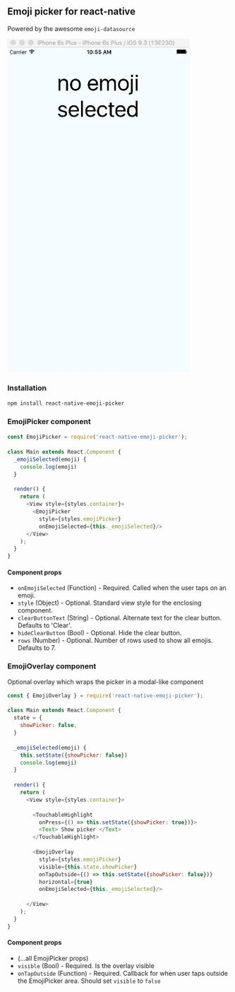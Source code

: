 ## Emoji picker for react-native
Powered by the awesome `emoji-datasource`

![AnimatedExample](animated-example.gif)

### Installation
```bash
npm install react-native-emoji-picker
```

### EmojiPicker component
```javascript
const EmojiPicker = require('react-native-emoji-picker');

class Main extends React.Component {
  _emojiSelected(emoji) {
    console.log(emoji)
  }

  render() {
    return (
      <View style={styles.container}>
        <EmojiPicker 
          style={styles.emojiPicker} 
          onEmojiSelected={this._emojiSelected}/>
      </View>
    );
  }
}

```

#### Component props
- `onEmojiSelected` (Function) - Required. Called when the user taps on an emoji.
- `style` (Object) - Optional. Standard view style for the enclosing component.
- `clearButtonText` (String) - Optional. Alternate text for the clear button. Defaults to 'Clear'.
- `hideClearButton` (Bool) - Optional. Hide the clear button. 
- `rows` (Number) - Optional. Number of rows used to show all emojis. Defaults to 7.

### EmojiOverlay component
Optional overlay which wraps the picker in a modal-like component 

```javascript
const { EmojiOverlay } = require('react-native-emoji-picker');

class Main extends React.Component {
  state = {
    showPicker: false,
  }

  _emojiSelected(emoji) {
    this.setState({showPicker: false})
    console.log(emoji)
  }

  render() {
    return (
      <View style={styles.container}>

        <TouchableHighlight
          onPress={() => this.setState({showPicker: true})}>
          <Text> Show picker </Text>
        </TouchableHighlight>

        <EmojiOverlay 
          style={styles.emojiPicker} 
          visible={this.state.showPicker}
          onTapOutside={() => this.setState({showPicker: false})}
          horizontal={true}
          onEmojiSelected={this._emojiSelected}/>

      </View>
    );
  }
}

```

#### Component props
- (...all EmojiPicker props)
- `visible` (Bool) - Required. Is the overlay visible
- `onTapOutside` (Function) - Required. Callback for when user taps outside the EmojiPicker area. Should set `visible` to `false`
